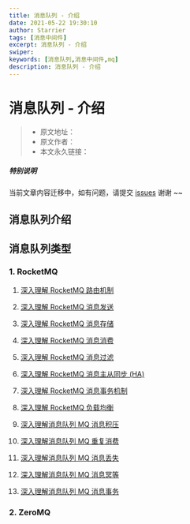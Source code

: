 ```yaml
---
title: 消息队列 - 介绍
date: 2021-05-22 19:30:10
author: Starrier
tags: [消息中间件]
excerpt: 消息队列 - 介绍
swiper:
keywords: [消息队列,消息中间件,mq]
description: 消息队列 - 介绍
---
```


# 消息队列 - 介绍

> * 原文地址：[]()
> * 原文作者：[]()
> * 本文永久链接：[]()

##### **特别说明**

当前文章内容迁移中，如有问题，请提交 [issues](https://github.com/Starrier/starrier.github.io/issues) 谢谢 ~~

## 消息队列介绍

## 消息队列类型


### 1. RocketMQ

1. [深入理解 RocketMQ 路由机制]()

2. [深入理解 RocketMQ 消息发送]()

3. [深入理解 RocketMQ 消息存储]()

4. [深入理解 RocketMQ 消息消费]()

5. [深入理解 RocketMQ 消息过滤]()

6. [深入理解 RocketMQ 消息主从同步 (HA)]()

7. [深入理解 RocketMQ 消息事务机制]()

8. [深入理解 RocketMQ 负载均衡]()

8. [深入理解消息队列 MQ 消息积压]()

9. [深入理解消息队列 MQ 重复消费]()

10. [深入理解消息队列 MQ 消息丢失]()

11. [深入理解消息队列 MQ 消息冥等]()

12. [深入理解消息队列 MQ 消息事务]()


### 2. ZeroMQ




